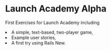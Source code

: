 Launch Academy Alpha
==============

First Exercises for Launch Academy including

<li>A simple, text-based, two-player game,</li>
<li>Example user stories,</li>
<li>A first try using Rails New.</li>
